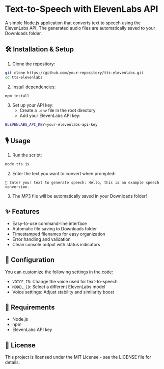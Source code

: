 # Text-to-Speech with ElevenLabs API

A simple Node.js application that converts text to speech using the ElevenLabs API. The generated audio files are automatically saved to your Downloads folder.

## 🛠 Installation & Setup

1. Clone the repository:
```bash
git clone https://github.com/your-repository/tts-elevenlabs.git
cd tts-elevenlabs
```

2. Install dependencies:
```bash
npm install
```

3. Set up your API key:
   - Create a `.env` file in the root directory
   - Add your ElevenLabs API key:
```bash
ELEVENLABS_API_KEY=your-elevenlabs-api-key
```

## 🎙️ Usage

1. Run the script:
```bash
node tts.js
```

2. Enter the text you want to convert when prompted:
```
📝 Enter your text to generate speech: Hello, this is an example speech conversion.
```

3. The MP3 file will be automatically saved in your Downloads folder!

## ✨ Features

- Easy-to-use command-line interface
- Automatic file saving to Downloads folder
- Timestamped filenames for easy organization
- Error handling and validation
- Clean console output with status indicators

## 🔧 Configuration

You can customize the following settings in the code:

- `VOICE_ID`: Change the voice used for text-to-speech
- `MODEL_ID`: Select a different ElevenLabs model
- Voice settings: Adjust stability and similarity boost

## 📝 Requirements

- Node.js
- npm
- ElevenLabs API key

## 📄 License

This project is licensed under the MIT License - see the LICENSE file for details.
